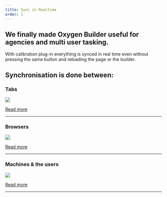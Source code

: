 ```yaml
---
title: Sync in Realtime
order: 1
---
```


## We finally made Oxygen Builder useful for agencies and multi user tasking.

With calibration plug-in everything is synced in real time even without pressing the same button and reloading the page or the builder.

## Synchronisation is done between: 

### Tabs

![](../../img/tab-thumb.png)

[Read more](https://docs.dplugins.com/collaboration/sync-between-tabs/)


---

### Browsers

![](../../img/browsers-thumb.png)

[Read more](https://docs.dplugins.com/collaboration/sync-between-browsers/)

---

### Machines & the users

![](../../img/sync-users-thumb.png)

[Read more](https://docs.dplugins.com/collaboration/multi-user-synchronization/)

---
